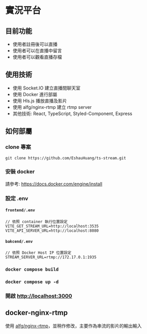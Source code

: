 # 實況平台

## 目前功能
- 使用者註冊後可以直播
- 使用者可以在直播中留言
- 使用者可以觀看直播存檔

## 使用技術
- 使用 Socket.IO 建立直播間聊天室
- 使用 Docker 進行部屬
- 使用 Hls.js 播放直播及影片
- 使用 alfg/nginx-rtmp 建立 rtmp server
- 其他技術: React, TypeScript, Styled-Component, Express

## 如何部屬

### clone 專案
```
git clone https://github.com/EshauHuang/ts-stream.git
```

### 安裝 docker
請參考: https://docs.docker.com/engine/install

### 設定 .env

#### `frontend/.env`
```
// 依照 container 執行位置設定
VITE_GET_STREAM_URL=http://localhost:3535
VITE_API_SERVER_URL=http://localhost:8080
```

#### `bakcend/.env`
```
// 依照 Docker Host IP 位置設定
STREAM_SERVER_URL=rtmp://172.17.0.1:1935
```

### `docker compose build`

### `docker compose up -d`

### 開啟 [http://localhost:3000](http://localhost:3000)

## docker-nginx-rtmp
使用 [alfg/nginx-rtmp](https://github.com/alfg/docker-nginx-rtmp)，並稍作修改，主要作為串流的影片的輸出輸入
